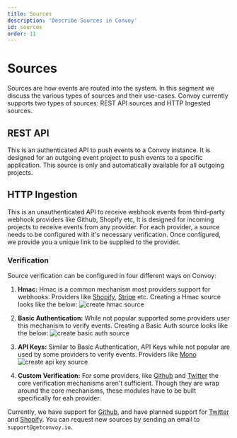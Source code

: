 ```yaml
---
title: Sources
description: 'Describe Sources in Convoy'
id: sources
order: 11
---
```


Sources
======

Sources are how events are routed into the system. In this segment we discuss the various types of sources and their use-cases. Convoy currently supports two types of sources: REST API sources and HTTP Ingested sources.

## REST API

This is an authenticated API to push events to a Convoy instance. It is designed for an outgoing event project to push events to a specific application. This source is only and automatically available for all outgoing projects.

## HTTP Ingestion

This is an unauthenticated API to receive webhook events from third-party webhook providers like Github, Shopify etc, It is designed for incoming projects to receive events from any provider. For each provider, a source needs to be configured with it's necessary verification. Once configured, we provide you a unique link to be supplied to the provider. 

### Verification

Source verification can be configured in four different ways on Convoy:

1. **Hmac:** Hmac is a common mechanism most providers support for webhooks. Providers like [Shopify](https://www.shopify.com/), [Stripe](https://stripe.com) etc. Creating a Hmac source looks like the below:
![create hmac source](/docs-assets/ingest-hmac.png)

2. **Basic Authentication:** While not popular supported some providers user this mechanism to verify events. Creating a Basic Auth source looks like the below:
![create basic auth source](/docs-assets/ingest-basic.png)

3. **API Keys:** Similar to Basic Authentication, API Keys while not popular are used by some providers to verify events. Providers like [Mono](https://mono.co)
![create api key source](/docs-assets/ingest-api.png)

4. **Custom Verification:** For some providers, like [Github](https://github.com) and [Twitter](https://twitter.com) the core verification mechanisms aren't sufficient. Though they are wrap around the core mechanisms, these modules have to be built specifically for eah provider. 

Currently, we have support for [Github](https://github.com), and have planned support for [Twitter](https://twitter.com) and [Shopify](https://shopify.com). You can request new sources by sending an email to `support@getconvoy.io`.
